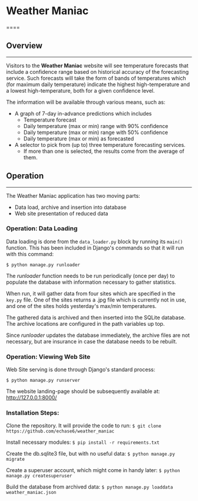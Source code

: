 # Weather Maniac
====


## Overview
----
Visitors to the **Weather Maniac** website will see temperature forecasts that
include a confidence range based on historical accuracy of the forecasting
service.  Such forecasts will take the form of bands of temperatures which (for
maximum daily temperature) indicate the highest high-temperature and a lowest 
high-temperature, both for a given confidence level.

The information will be available through various means, such as:
* A graph of 7-day in-advance predictions which includes
  * Temperature forecast
  * Daily temperature (max or min) range with 90% confidence
  * Daily temperature (max or min) range with 50% confidence
  * Daily temperature (max or min) as forecasted
* A selector to pick from (up to) three temperature forecasting services.
  * If more than one is selected, the results come from the average of them.


## Operation
----

The Weather Maniac application has two moving parts:
* Data load, archive and insertion into database
* Web site presentation of reduced data

### Operation:  Data Loading
Data loading is done from the `data_loader.py` block by running its `main()` 
  function.  This has been included in Django's commands so that it will
  run with this command:
  
`$ python manage.py runloader`
  
The *runloader* function needs to be run periodically (once per day) to 
  populate the database with information necessary to gather statistics.
  
When run, it will gather data from four sites which are specified in the
  `key.py` file.  One of the sites returns a .jpg file which is currently not in
  use, and one of the sites holds yesterday's max/min temperatures.
  
The gathered data is archived and then inserted into the SQLite database.  The 
  archive locations are configured in the path variables up top.

Since *runloader* updates the database immediately, the archive files are not 
  necessary, but are insurance in case the database needs to be rebuilt.


### Operation:  Viewing Web Site
Web Site serving is done through Django's standard process:

`$ python manage.py runserver`

The website landing-page should be subsequently available at:
 http://127.0.0.1:8000/
 

### Installation Steps:
Clone the repository.  It will provide the code to run:
`$ git clone https://github.com/echase6/weather_maniac`

Install necessary modules:
`$ pip install -r requirements.txt`

Create the db.sqlite3 file, but with no useful data:
`$ python manage.py migrate`

Create a superuser account, which might come in handy later:
`$ python manage.py createsuperuser`

Build the database from archived data:
`$ python manage.py loaddata weather_maniac.json`


